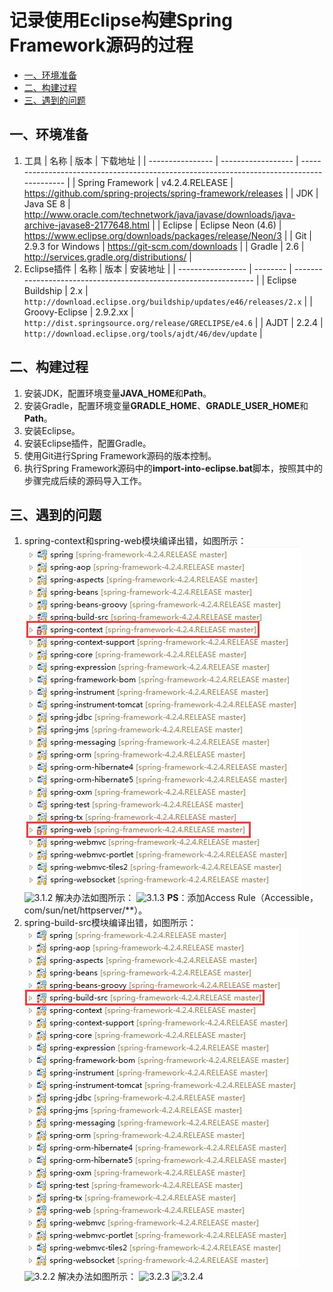 # 记录使用Eclipse构建Spring Framework源码的过程

* [一、环境准备](#anchor1)
* [二、构建过程](#anchor2)
* [三、遇到的问题](#anchor3)

## <a name="anchor1">一、环境准备</a>
1. 工具
| 名称 | 版本 | 下载地址 |
| ---------------- | ------------------ | ----------------------------------------------------------------------------------------- |
| Spring Framework | v4.2.4.RELEASE     | https://github.com/spring-projects/spring-framework/releases                              |
| JDK              | Java SE 8          | http://www.oracle.com/technetwork/java/javase/downloads/java-archive-javase8-2177648.html |
| Eclipse          | Eclipse Neon (4.6) | https://www.eclipse.org/downloads/packages/release/Neon/3                                 |
| Git              | 2.9.3 for Windows  | https://git-scm.com/downloads                                                             |
| Gradle           | 2.6                | http://services.gradle.org/distributions/                                                 |
2. Eclipse插件
| 名称 | 版本 | 安装地址 |
| ----------------- | -------- | ---------------------------------------------------------------- |
| Eclipse Buildship | 2.x      | `http://download.eclipse.org/buildship/updates/e46/releases/2.x` |
| Groovy-Eclipse    | 2.9.2.xx | `http://dist.springsource.org/release/GRECLIPSE/e4.6`            |
| AJDT              | 2.2.4    | `http://download.eclipse.org/tools/ajdt/46/dev/update`           |

## <a name="anchor2">二、构建过程</a>
1. 安装JDK，配置环境变量**JAVA_HOME**和**Path**。
2. 安装Gradle，配置环境变量**GRADLE_HOME**、**GRADLE_USER_HOME**和**Path**。
3. 安装Eclipse。
4. 安装Eclipse插件，配置Gradle。
5. 使用Git进行Spring Framework源码的版本控制。
6. 执行Spring Framework源码中的**import-into-eclipse.bat**脚本，按照其中的步骤完成后续的源码导入工作。

## <a name="anchor3">三、遇到的问题</a>
1. spring-context和spring-web模块编译出错，如图所示：
![3.1.1](images/1/3.1.1.jpg)
![3.1.2](images/2/3.1.2.jpg)
解决办法如图所示：
![3.1.3](images/2/3.1.3.jpg)
**PS**：添加Access Rule（Accessible，com/sun/net/httpserver/**）。
2. spring-build-src模块编译出错，如图所示：
![3.2.1](images/1/3.2.1.jpg)
![3.2.2](images/2/3.2.2.jpg)
解决办法如图所示：
![3.2.3](images/2/3.2.3.jpg)
![3.2.4](images/2/3.2.4.jpg)

